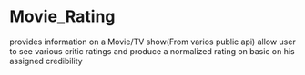 # Movie_Rating
provides information on a Movie/TV show(From varios public api)
allow user to see various critic ratings and produce a normalized rating on basic on his assigned credibility
